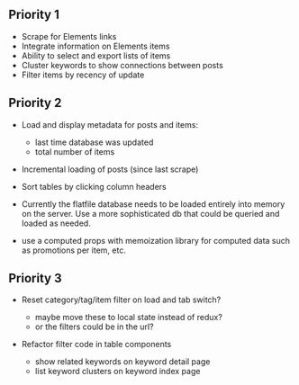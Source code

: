 ## Priority 1 ##

- Scrape for Elements links
- Integrate information on Elements items
- Ability to select and export lists of items
- Cluster keywords to show connections between posts
- Filter items by recency of update


## Priority 2 ##
- Load and display metadata for posts and items:
	- last time database was updated
	- total number of items

- Incremental loading of posts (since last scrape)

- Sort tables by clicking column headers

- Currently the flatfile database needs to be loaded entirely into memory on the server. Use a more sophisticated db that could be queried and loaded as needed.

- use a computed props with memoization library for computed data such as promotions per item, etc.

## Priority 3 ##

- Reset category/tag/item filter on load and tab switch?
	- maybe move these to local state instead of redux?
	- or the filters could be in the url?

- Refactor filter code in table components
	- show related keywords on keyword detail page
	- list keyword clusters on keyword index page

